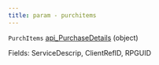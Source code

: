 ```yaml
---
title: param - purchitems
---
```


`PurchItems` [api\_PurchaseDetails](../../api-reference/soap-api-v1/soap-object-dictionary-wip.md#api_purchasedetails) (object)

Fields: ServiceDescrip, ClientRefID, RPGUID
